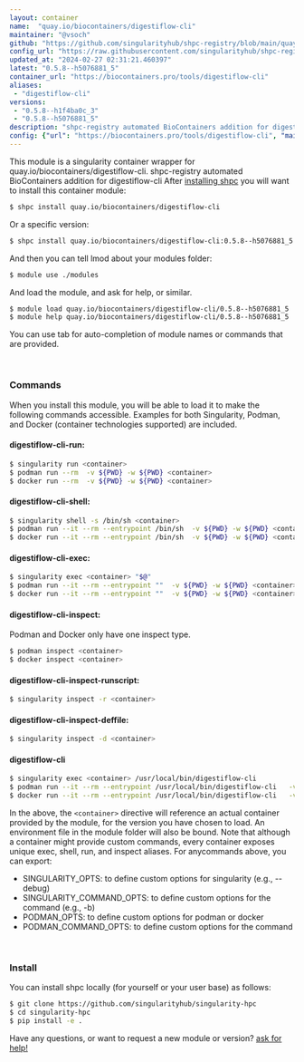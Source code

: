 ```yaml
---
layout: container
name:  "quay.io/biocontainers/digestiflow-cli"
maintainer: "@vsoch"
github: "https://github.com/singularityhub/shpc-registry/blob/main/quay.io/biocontainers/digestiflow-cli/container.yaml"
config_url: "https://raw.githubusercontent.com/singularityhub/shpc-registry/main/quay.io/biocontainers/digestiflow-cli/container.yaml"
updated_at: "2024-02-27 02:31:21.460397"
latest: "0.5.8--h5076881_5"
container_url: "https://biocontainers.pro/tools/digestiflow-cli"
aliases:
 - "digestiflow-cli"
versions:
 - "0.5.8--h1f4ba0c_3"
 - "0.5.8--h5076881_5"
description: "shpc-registry automated BioContainers addition for digestiflow-cli"
config: {"url": "https://biocontainers.pro/tools/digestiflow-cli", "maintainer": "@vsoch", "description": "shpc-registry automated BioContainers addition for digestiflow-cli", "latest": {"0.5.8--h5076881_5": "sha256:f5fc07cfd49ee4d83259df6bc848c731fd0d384023c109cdc4537dfb1e7fc514"}, "tags": {"0.5.8--h1f4ba0c_3": "sha256:ef54a57a006785c13f8c45a5fa0851ef22dd4a01d051182fde086c2a4e51af59", "0.5.8--h5076881_5": "sha256:f5fc07cfd49ee4d83259df6bc848c731fd0d384023c109cdc4537dfb1e7fc514"}, "docker": "quay.io/biocontainers/digestiflow-cli", "aliases": {"digestiflow-cli": "/usr/local/bin/digestiflow-cli"}}
---
```


This module is a singularity container wrapper for quay.io/biocontainers/digestiflow-cli.
shpc-registry automated BioContainers addition for digestiflow-cli
After [installing shpc](#install) you will want to install this container module:


```bash
$ shpc install quay.io/biocontainers/digestiflow-cli
```

Or a specific version:

```bash
$ shpc install quay.io/biocontainers/digestiflow-cli:0.5.8--h5076881_5
```

And then you can tell lmod about your modules folder:

```bash
$ module use ./modules
```

And load the module, and ask for help, or similar.

```bash
$ module load quay.io/biocontainers/digestiflow-cli/0.5.8--h5076881_5
$ module help quay.io/biocontainers/digestiflow-cli/0.5.8--h5076881_5
```

You can use tab for auto-completion of module names or commands that are provided.

<br>

### Commands

When you install this module, you will be able to load it to make the following commands accessible.
Examples for both Singularity, Podman, and Docker (container technologies supported) are included.

#### digestiflow-cli-run:

```bash
$ singularity run <container>
$ podman run --rm  -v ${PWD} -w ${PWD} <container>
$ docker run --rm  -v ${PWD} -w ${PWD} <container>
```

#### digestiflow-cli-shell:

```bash
$ singularity shell -s /bin/sh <container>
$ podman run --it --rm --entrypoint /bin/sh  -v ${PWD} -w ${PWD} <container>
$ docker run --it --rm --entrypoint /bin/sh  -v ${PWD} -w ${PWD} <container>
```

#### digestiflow-cli-exec:

```bash
$ singularity exec <container> "$@"
$ podman run --it --rm --entrypoint ""  -v ${PWD} -w ${PWD} <container> "$@"
$ docker run --it --rm --entrypoint ""  -v ${PWD} -w ${PWD} <container> "$@"
```

#### digestiflow-cli-inspect:

Podman and Docker only have one inspect type.

```bash
$ podman inspect <container>
$ docker inspect <container>
```

#### digestiflow-cli-inspect-runscript:

```bash
$ singularity inspect -r <container>
```

#### digestiflow-cli-inspect-deffile:

```bash
$ singularity inspect -d <container>
```


#### digestiflow-cli

```bash
$ singularity exec <container> /usr/local/bin/digestiflow-cli
$ podman run --it --rm --entrypoint /usr/local/bin/digestiflow-cli   -v ${PWD} -w ${PWD} <container> -c " $@"
$ docker run --it --rm --entrypoint /usr/local/bin/digestiflow-cli   -v ${PWD} -w ${PWD} <container> -c " $@"
```



In the above, the `<container>` directive will reference an actual container provided
by the module, for the version you have chosen to load. An environment file in the
module folder will also be bound. Note that although a container
might provide custom commands, every container exposes unique exec, shell, run, and
inspect aliases. For anycommands above, you can export:

 - SINGULARITY_OPTS: to define custom options for singularity (e.g., --debug)
 - SINGULARITY_COMMAND_OPTS: to define custom options for the command (e.g., -b)
 - PODMAN_OPTS: to define custom options for podman or docker
 - PODMAN_COMMAND_OPTS: to define custom options for the command

<br>

### Install

You can install shpc locally (for yourself or your user base) as follows:

```bash
$ git clone https://github.com/singularityhub/singularity-hpc
$ cd singularity-hpc
$ pip install -e .
```

Have any questions, or want to request a new module or version? [ask for help!](https://github.com/singularityhub/singularity-hpc/issues)